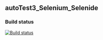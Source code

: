 ## autoTest3_Selenium_Selenide
### Build status  
[![Build status](https://ci.appveyor.com/api/projects/status/f9f0i22eqhod2hnm?svg=true)](https://ci.appveyor.com/project/blackartqa/autotest3-selenium-selenide)

